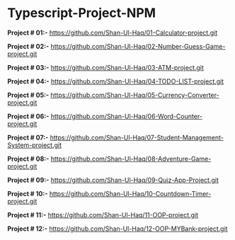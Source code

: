 # Typescript-Project-NPM

**Project # 01:-**
https://github.com/Shan-Ul-Haq/01-Calculator-project.git

**Project # 02:-**
https://github.com/Shan-Ul-Haq/02-Number-Guess-Game-project.git

**Project # 03:-**
https://github.com/Shan-Ul-Haq/03-ATM-project.git

**Project # 04:-**
https://github.com/Shan-Ul-Haq/04-TODO-LIST-project.git

**Project # 05:-**
https://github.com/Shan-Ul-Haq/05-Currency-Converter-project.git

**Project # 06:-**
https://github.com/Shan-Ul-Haq/06-Word-Counter-project.git

**Project # 07:-**
https://github.com/Shan-Ul-Haq/07-Student-Management-System-project.git

**Project # 08:-**
https://github.com/Shan-Ul-Haq/08-Adventure-Game-project.git

**Project # 09:-**
https://github.com/Shan-Ul-Haq/09-Quiz-App-Project.git

**Project # 10:-**
https://github.com/Shan-Ul-Haq/10-Countdown-Timer-project.git

**Project # 11:-**
https://github.com/Shan-Ul-Haq/11-OOP-project.git

**Project # 12:-**
https://github.com/Shan-Ul-Haq/12-OOP-MYBank-project.git
